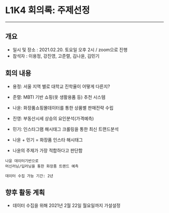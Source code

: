 # L1K4 회의록: 주제선정
---

## 개요
- 일시 및 장소 : 2021.02.20. 토요일 오후 2시 / zoom으로 진행
- 참석자 : 이용정, 강진영, 고준렬, 김나윤, 김민기

## 회의 내용

- 용정: 서울 지역 별로 대학교 진학율이 어떻게 다른지?
- 준렬: MBTI 기반 쇼핑(옷 생활용품 등) 추천 시스템
- 나윤: 화장품쇼핑몰데이터를 통한 상품별 판매전략 수립
- 진영: 부동산시세 상승의 요인분석(가격예측)
- 민기: 인스타그램 해시태그 크롤링을 통한 최신 트랜드분석
- 나윤 + 민기 = 화장품 인스타 해시태그

- 나윤의 주제가 가장 적합하다고 판단함
```
나윤 데이터기반으로
머신러닝/딥러닝을 통한 화장품 트랜드 예측

데이터 수집 가능 기간: 2년
```

## 향후 활동 계획
- 데이터 수집을 위해 2021년 2월 22일 월요일까지 가설설정
